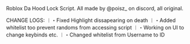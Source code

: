 Roblox Da Hood Lock Script.
All made by @poisz_ on discord, all original. 

CHANGE LOGS:
︱・Fixed Highlight dissapearing on death
︱・Added whitelist too prevent randoms from accessing script
︱・Working on UI to change keybinds etc.
︱・Changed whitelist from Username to ID
